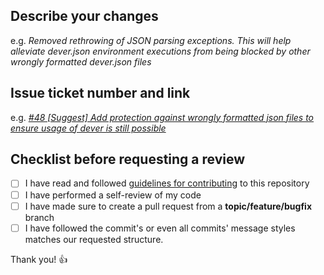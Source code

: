 ## Describe your changes
e.g. _Removed rethrowing of JSON parsing exceptions. This will help alleviate dever.json environment executions from being blocked by other wrongly formatted dever.json files_

## Issue ticket number and link
e.g. _[#48 [Suggest] Add protection against wrongly formatted json files to ensure usage of dever is still possible](../issues/48)_

## Checklist before requesting a review
- [ ] I have read and followed [guidelines for contributing](CONTRIBUTING.md) to this repository
- [ ] I have performed a self-review of my code
- [ ] I have made sure to create a pull request from a **topic/feature/bugfix** branch
- [ ] I have followed the commit's or even all commits' message styles matches our requested structure.

Thank you! 👍
